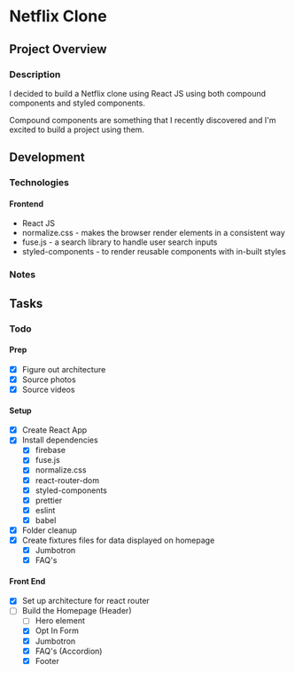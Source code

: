 # Netflix Clone

## Project Overview

### Description

I decided to build a Netflix clone using React JS using both compound components and styled components.

Compound components are something that I recently discovered and I'm excited to build a project using them.

## Development

### Technologies

#### Frontend

- React JS
- normalize.css - makes the browser render elements in a consistent way
- fuse.js - a search library to handle user search inputs
- styled-components - to render reusable components with in-built styles

### Notes

## Tasks

### Todo

#### Prep

- [x] Figure out architecture
- [x] Source photos
- [x] Source videos

#### Setup

- [x] Create React App
- [x] Install dependencies
  - [x] firebase
  - [x] fuse.js
  - [x] normalize.css
  - [x] react-router-dom
  - [x] styled-components
  - [x] prettier
  - [x] eslint
  - [x] babel
- [x] Folder cleanup
- [x] Create fixtures files for data displayed on homepage
  - [x] Jumbotron
  - [x] FAQ's

#### Front End

- [x] Set up architecture for react router
- [ ] Build the Homepage (Header)
  - [ ] Hero element
  - [x] Opt In Form
  - [x] Jumbotron
  - [x] FAQ's (Accordion)
  - [x] Footer
